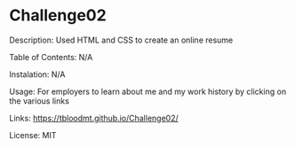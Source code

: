 # Challenge02

Description: Used HTML and CSS to create an online resume 

Table of Contents: N/A

Instalation: N/A

Usage: For employers to learn about me and my work history by clicking on the various links

Links: https://tbloodmt.github.io/Challenge02/

License: MIT
